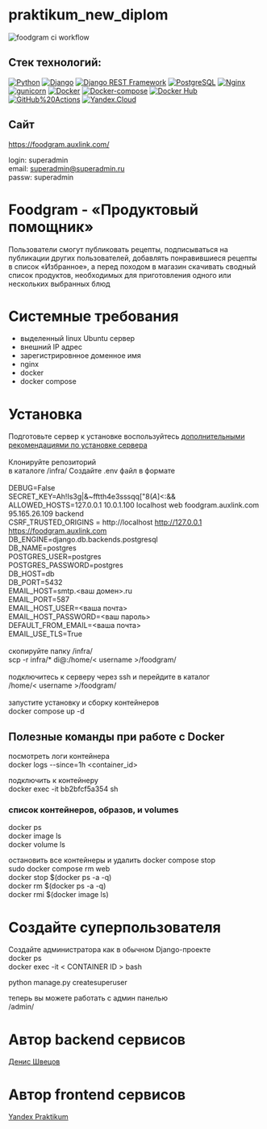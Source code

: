 # praktikum_new_diplom
![foodgram ci workflow](https://github.com/denshvetsov/foodgram-project-react/actions/workflows/main.yml/badge.svg)

## Cтек технологий:
[![Python](https://img.shields.io/badge/-Python-464646?style=flat&logo=Python&logoColor=56C0C0&color=008080)](https://www.python.org/)
[![Django](https://img.shields.io/badge/-Django-464646?style=flat&logo=Django&logoColor=56C0C0&color=008080)](https://www.djangoproject.com/)
[![Django REST Framework](https://img.shields.io/badge/-Django%20REST%20Framework-464646?style=flat&logo=Django%20REST%20Framework&logoColor=56C0C0&color=008080)](https://www.django-rest-framework.org/)
[![PostgreSQL](https://img.shields.io/badge/-PostgreSQL-464646?style=flat&logo=PostgreSQL&logoColor=56C0C0&color=008080)](https://www.postgresql.org/)
[![Nginx](https://img.shields.io/badge/-NGINX-464646?style=flat&logo=NGINX&logoColor=56C0C0&color=008080)](https://nginx.org/ru/)
[![gunicorn](https://img.shields.io/badge/-gunicorn-464646?style=flat&logo=gunicorn&logoColor=56C0C0&color=008080)](https://gunicorn.org/)
[![Docker](https://img.shields.io/badge/-Docker-464646?style=flat&logo=Docker&logoColor=56C0C0&color=008080)](https://www.docker.com/)
[![Docker-compose](https://img.shields.io/badge/-Docker%20compose-464646?style=flat&logo=Docker&logoColor=56C0C0&color=008080)](https://www.docker.com/)
[![Docker Hub](https://img.shields.io/badge/-Docker%20Hub-464646?style=flat&logo=Docker&logoColor=56C0C0&color=008080)](https://www.docker.com/products/docker-hub)
[![GitHub%20Actions](https://img.shields.io/badge/-GitHub%20Actions-464646?style=flat&logo=GitHub%20actions&logoColor=56C0C0&color=008080)](https://github.com/features/actions)
[![Yandex.Cloud](https://img.shields.io/badge/-Yandex.Cloud-464646?style=flat&logo=Yandex.Cloud&logoColor=56C0C0&color=008080)](https://cloud.yandex.ru/)

## Сайт

https://foodgram.auxlink.com/

login: superadmin<br/>
email: superadmin@superadmin.ru<br/>
passw: superadmin<br/>

# Foodgram - «Продуктовый помощник»

Пользователи смогут публиковать рецепты, подписываться на публикации других пользователей, добавлять понравившиеся рецепты в список «Избранное», а перед походом в магазин скачивать сводный список продуктов, необходимых для приготовления одного или нескольких выбранных блюд

# Системные требования
- выделенный linux Ubuntu сервер
- внешний IP адрес
- зарегистрировнное доменное имя
- nginx 
- docker
- docker compose

# Установка
Подготовьте сервер к установке
воспользуйтесь [дополнительными рекомендациями по установке сервера](https://github.com/denshvetsov/server_deploy)<br/>
<br/>
Клонируйте репозиторий<br/>
в каталоге /infra/ Создайте .env файл в формате<br/>
<br/>
DEBUG=False<br/>
SECRET_KEY=Ah!Is3g|&~fftth4e3sssqq["$8(A$]<:&&<br/>
ALLOWED_HOSTS=127.0.0.1 10.0.1.100 localhost web foodgram.auxlink.com 95.165.26.109 backend<br/>
CSRF_TRUSTED_ORIGINS = http://localhost http://127.0.0.1 https://foodgram.auxlink.com<br/>
DB_ENGINE=django.db.backends.postgresql<br/>
DB_NAME=postgres<br/>
POSTGRES_USER=postgres<br/>
POSTGRES_PASSWORD=postgres<br/>
DB_HOST=db<br/>
DB_PORT=5432<br/>
EMAIL_HOST=smtp.<ваш домен>.ru<br/>
EMAIL_PORT=587<br/>
EMAIL_HOST_USER=<ваша почта><br/>
EMAIL_HOST_PASSWORD=<ваш пароль><br/>
DEFAULT_FROM_EMAIL=<ваша почта><br/>
EMAIL_USE_TLS=True<br/>
<br/>
скопируйте папку /infra/<br/>
scp -r infra/* di@<you server ip>:/home/< username >/foodgram/<br/>
<br/>
подключитесь к серверу через ssh и перейдите в каталог<br/>
/home/< username >/foodgram/<br/>
<br/>
запустите установку и сборку контейнеров<br/>
docker compose up -d<br/>

## Полезные команды при работе с Docker
посмотреть логи контейнера<br/>
docker logs --since=1h <container_id><br/>

подключить к контейнеру<br/>
docker exec -it bb2bfcf5a354 sh<br/>

### список контейнеров, образов, и volumes
docker ps<br/>
docker image ls<br/>
docker volume ls<br/>

остановить все контейнеры и удалить
docker compose stop<br/>
sudo docker compose rm web<br/>
docker stop $(docker ps -a -q)<br/>
docker rm $(docker ps -a -q)<br/>
docker rmi $(docker image ls)<br/>

# Создайте суперпользователя
Создайте администратора как в обычном Django-проекте<br/>
docker ps<br/>
docker exec -it < CONTAINER ID > bash <br/>

python manage.py createsuperuser<br/>

теперь вы можете работать с админ панелью<br/>
<you server name>/admin/<br/>


# Автор backend сервисов
[Денис Швецов](https://github.com/denshvetsov)

# Автор frontend сервисов
[Yandex Praktikum](https://github.com/yandex-praktikum)


